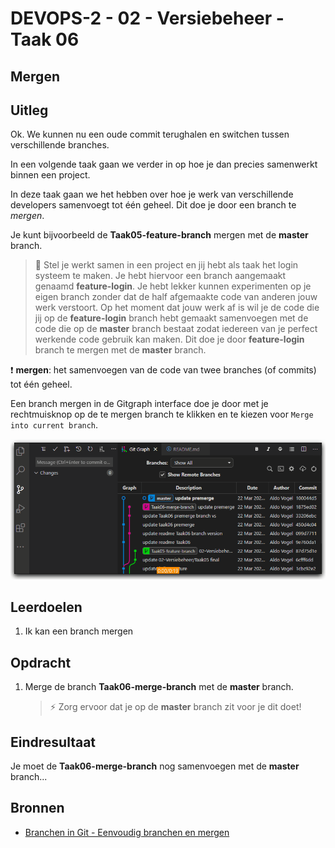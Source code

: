 # DEVOPS-2 - 02 - Versiebeheer - Taak 06

## Mergen

## Uitleg

Ok. We kunnen nu een oude commit terughalen en switchen tussen verschillende branches. 

In een volgende taak gaan we verder in op hoe je dan precies samenwerkt binnen een project.

In deze taak gaan we het hebben over hoe je werk van verschillende developers samenvoegt tot één geheel. Dit doe je door een branch te _mergen_.


Je kunt bijvoorbeeld de **Taak05-feature-branch** mergen met de **master** branch.

> :speech_balloon: Stel je werkt samen in een project en jij hebt als taak het login systeem te maken. Je hebt hiervoor een branch aangemaakt genaamd **feature-login**. Je hebt lekker kunnen experimenten op je eigen branch zonder dat de half afgemaakte code van anderen jouw werk verstoort. Op het moment dat jouw werk af is wil je de code die jij op de **feature-login** branch hebt gemaakt samenvoegen met de code die op de **master** branch bestaat zodat iedereen van je perfect werkende code gebruik kan maken. Dit doe je door **feature-login** branch te mergen met de **master** branch. 

:exclamation: **mergen**: het samenvoegen van de code van twee branches (of commits) tot één geheel.

Een branch mergen in de Gitgraph interface doe je door met je rechtmuisknop op de te mergen branch te klikken en te kiezen voor `Merge into current branch`.

![](img\git-gitgraph-merge-branch.gif)


## Leerdoelen

1. Ik kan een branch mergen 

## Opdracht

1.  Merge de branch **Taak06-merge-branch** met de **master** branch. 
   
    > :zap: Zorg ervoor dat je op de **master** branch zit voor je dit doet!

## Eindresultaat

Je moet de **Taak06-merge-branch** nog samenvoegen met de **master** branch...

## Bronnen
* [Branchen in Git - Eenvoudig branchen en mergen](https://git-scm.com/book/nl/v2/Branchen-in-Git-Eenvoudig-branchen-en-mergen)
